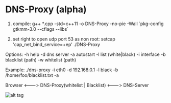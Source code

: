 # DNS-Proxy (alpha)

1. compile:
g++ *.cpp -std=c++11 -o DNS-Proxy -no-pie -Wall \`pkg-config gtkmm-3.0 --cflags --libs\`

2. set right to open udp port 53 as non root:
setcap 'cap_net_bind_service=+ep' ./DNS-Proxy

Options:
  -h help
  -d dns server
  -a autostart
  -l list (white|black)
  -i interface
  -b blacklist (path)
  -w whitelist (path)

Example: ./dns-proxy -i eth0 -d 192.168.0.1 -l black -b /home/foo/blacklist.txt -a
    
Browser <---> DNS-Proxy(whitelist | Blacklist) <---> DNS-Server

![alt tag](https://github.com/bitspalter/DNS-Proxy/blob/master/DNS-Proxy.png "DNS-Proxy")
